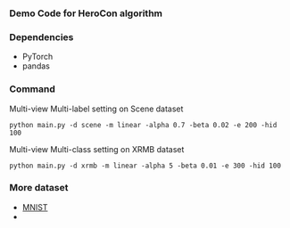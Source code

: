 ### Demo Code for HeroCon algorithm

### Dependencies
* PyTorch
* pandas


### Command
Multi-view Multi-label setting on Scene dataset 
```
python main.py -d scene -m linear -alpha 0.7 -beta 0.02 -e 200 -hid 100
```

Multi-view Multi-class setting on XRMB dataset
```
python main.py -d xrmb -m linear -alpha 5 -beta 0.01 -e 300 -hid 100
```

### More dataset
* [MNIST](http://yann.lecun.com/exdb/mnist/)
* 
